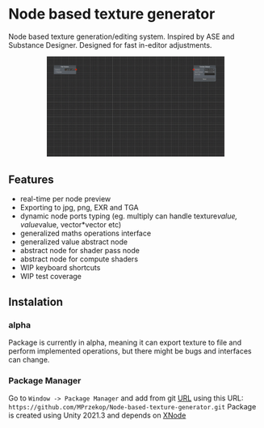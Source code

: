 # Node based texture generator

Node based texture generation/editing system. Inspired by ASE and Substance Designer. Designed for fast in-editor adjustments.
<p align="center">
  <img src="https://github.com/MPrzekop/Node-based-texture-generator/blob/Images/Images/Resample.gif" width="70%" title="Graph Demo">
</p>
 
## Features
* real-time per node preview
* Exporting to jpg, png, EXR and TGA
* dynamic node ports typing (eg. multiply can handle texture*value, value*value, vector*vector etc)
* generalized maths operations interface
* generalized value abstract node
* abstract node for shader pass node
* abstract node for compute shaders
* WIP keyboard shortcuts
* WIP test coverage

 
## Instalation
### alpha
Package is currently in alpha, meaning it can export texture to file and perform implemented operations, but there might be bugs and interfaces can change. 
### Package Manager
Go to `Window -> Package Manager` and add from git [URL](https://docs.unity3d.com/Manual/upm-ui-giturl.html) using this URL:
`https://github.com/MPrzekop/Node-based-texture-generator.git`
Package is created using Unity 2021.3 and depends on [XNode](https://github.com/Siccity/xNode) 

